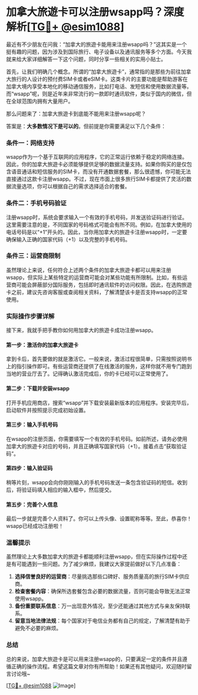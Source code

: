 # 加拿大旅遊卡可以注册wsapp吗？深度解析[[TG💪+ @esim1088](https://t.me/s/esim1088)]

最近有不少朋友在问我：“加拿大的旅遊卡能用来注册wsapp吗？”这其实是一个挺有趣的问题，因为涉及到国际旅行、电子设备以及通讯服务等多个方面。今天我就来给大家详细解答一下这个问题，同时分享一些相关的实用小贴士。

首先，让我们明确几个概念。所谓的“加拿大旅遊卡”，通常指的是那些为前往加拿大旅行的人设计的预付费SIM卡或者eSIM卡。这类卡片的主要功能是帮助游客在加拿大境内享受本地化的移动通信服务，比如打电话、发短信和使用数据流量等。而“wsapp”呢，则是近年来非常流行的一款即时通讯软件，类似于国内的微信，但在全球范围内拥有大量用户。

那么问题来了：加拿大旅遊卡到底能不能用来注册wsapp呢？

答案是：**大多数情况下是可以的**。但前提是你需要满足以下几个条件：

### 条件一：网络支持

wsapp作为一个基于互联网的应用程序，它的正常运行依赖于稳定的网络连接。因此，你的加拿大旅遊卡必须能够提供足够的数据流量支持。如果你购买的是仅包含语音通话和短信服务的SIM卡，而没有开通数据套餐，那么很遗憾，你可能无法直接通过这款卡注册wsapp。不过，现在市面上很多旅行SIM卡都提供了灵活的数据流量选项，你可以根据自己的需求选择适合的套餐。

### 条件二：手机号码验证

注册wsapp时，系统会要求输入一个有效的手机号码，并发送验证码进行验证。这里需要注意的是，不同国家的号码格式可能会有所不同。例如，在加拿大使用的电话号码是以“+1”开头的。因此，当你用加拿大的旅遊卡注册wsapp时，一定要确保输入正确的国家代码（+1）以及完整的手机号码。

### 条件三：运营商限制

虽然理论上来说，任何符合上述两个条件的加拿大旅遊卡都可以用来注册wsapp，但实际上某些特定的运营商可能会对某些功能有所限制。比如，有些运营商可能会屏蔽部分国际服务，包括即时通讯软件的访问权限。因此，在选购旅遊卡之前，建议先咨询客服或查阅相关资料，了解清楚该卡是否支持wsapp的正常使用。

### 实际操作步骤详解

接下来，我就手把手教你如何用加拿大的旅遊卡成功注册wsapp。

#### 第一步：激活你的加拿大旅遊卡

拿到卡后，首先要做的就是激活它。一般来说，激活过程很简单，只需按照说明书上的指引操作即可。有些运营商还提供了在线激活的服务，这样你就不用专门跑到当地的营业厅去了。记得确认激活完成后，你的卡已经可以正常使用了。

#### 第二步：下载并安装wsapp

打开手机应用商店，搜索“wsapp”并下载安装最新版本的应用程序。安装完毕后，启动软件并按照提示完成初始设置。

#### 第三步：输入手机号码

在wsapp的注册页面，你需要填写一个有效的手机号码。如前所述，请务必使用加拿大的旅遊卡对应的号码，并且正确填写国家代码（+1）。接着点击“获取验证码”。

#### 第四步：输入验证码

稍等片刻，wsapp会向你刚刚输入的手机号码发送一条包含验证码的短信。收到后，将验证码填入相应的输入框中，然后提交。

#### 第五步：完善个人信息

最后一步就是完善个人资料了。你可以上传头像、设置昵称等等。至此，恭喜你！wsapp已经成功注册啦！

### 温馨提示

虽然理论上大多数加拿大的旅遊卡都能顺利注册wsapp，但在实际操作过程中还是有可能遇到一些问题。为了减少麻烦，我建议大家提前做好以下几点准备：

1. **选择信誉良好的运营商**：尽量挑选那些口碑好、服务质量高的旅行SIM卡供应商。
2. **检查套餐内容**：确保所选套餐包含必要的数据流量，否则可能会导致无法正常使用wsapp。
3. **备份重要联系信息**：万一出现意外情况，至少还能通过其他方式与亲友保持联系。
4. **留意当地法律法规**：每个国家对于电信业务都有自己的规定，了解清楚有助于避免不必要的麻烦。

### 总结

总的来说，加拿大旅遊卡是可以用来注册wsapp的，只要满足一定的条件并且遵循正确的操作流程。希望这篇文章对你有所帮助！如果还有其他疑问，欢迎随时留言讨论哦~

[[TG💪+ @esim1088](https://t.me/s/esim1088) ![Image](https://i.postimg.cc/4NQfJmqS/Snipaste-2025-05-13-00-14-12.png)]
